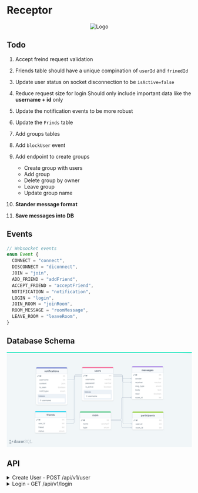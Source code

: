 # Receptor

<p align="center"> 
   <img src="https://user-images.githubusercontent.com/72753578/184505323-7f76a321-28cc-480a-ac9a-ec72a3fd91de.gif" alt="Logo" title="Receptor"/>
</p>

## Todo

1. Accept freind request validation
2. Friends table should have a unique compination of `userId` and `frinedId`

3. Update user status on socket disconnection to be `isActive=false`
4. Reduce request size for login
   Should only include important data like the **username + id** only
5. Update the notification events to be more robust
6. Update the `Frinds` table
7. Add groups tables
8. Add `blockUser` event
9. Add endpoint to create groups
   - Create group with users
   - Add group
   - Delete group by owner
   - Leave group
   - Update group name
10. **Stander message format**
11. **Save messages into DB**

## Events

```ts
// Websocket events
enum Event {
  CONNECT = "connect",
  DISCONNECT = "diconnect",
  JOIN = "join",
  ADD_FRIEND = "addFriend",
  ACCEPT_FRIEND = "acceptFriend",
  NOTIFICATION = "notification",
  LOGIN = "login",
  JOIN_ROOM = "joinRoom",
  ROOM_MESSAGE = "roomMessage",
  LEAVE_ROOM = "leaveRoom",
}
```

## Database Schema

![Schema](./schema.png)

## API

<details>
   <summary>
      Create User - POST /api/v1/user
   </summary>

### Reqeust

```json
{
  "username": "Karianne",
  "password": "123456"
}
```

### Response

```json
{
  "userId": 4
}
```

</details>

<details>
   <summary>
      Login - GET /api/v1/login
   </summary>

### Reqeust

```json
{
  "username": "Karianne",
  "password": "123456"
}
```

### Response

```json
{
  "user": {
    "id": 2,
    "username": "Bret",
    "isActive": false,
    "createdAt": "2022-08-14T12:07:41.339Z",
    "updatedAt": "2022-08-14T12:07:41.339Z"
  },
  "friends": [],
  "token": "eyJhbGciOiJIUzI1NiIsInR5cCI6IkpXVCJ9.eyJpZCI6MiwiaWF0IjoxNjYwNDc5Mjk5LCJleHAiOjE2NjEwODQwOTl9.BCLBrV1dFNkRRvUBf5fweIrkuSu2yi2rAxCB6z3DnHI"
}
```

</details>
